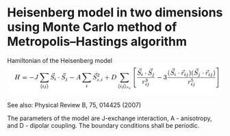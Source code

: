 # Heisenberg model in two dimensions using Monte Carlo method of Metropolis–Hastings algorithm
 
 Hamiltonian of the  Heisenberg model
 ![image](https://github.com/wangjinlong9788/Heisenberg-model-in-two-dimensions-using-Monte-Carlo-method/blob/master/Model.PNG)

See also: Physical Review B, 75, 014425 (2007)

The parameters of the model are J-exchange interaction, A - anisotropy, and D - dipolar coupling. The boundary conditions shall be periodic.
